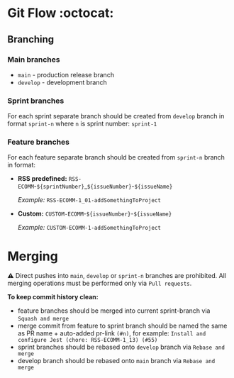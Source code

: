 # Git Flow :octocat:

## Branching

### Main branches

- `main` - production release branch
- `develop` - development branch

### Sprint branches

For each sprint separate branch should be created from `develop` branch in format `sprint-n` where `n` is sprint number: `sprint-1`

### Feature branches

For each feature separate branch should be created from `sprint-n` branch in format:

- **RSS predefined:** `RSS-ECOMM`-`${sprintNumber}`\_`${issueNumber}`-`${issueName}`

  _Example:_ `RSS-ECOMM-1_01-addSomethingToProject`

- **Custom:** `CUSTOM-ECOMM`-`${issueNumber}`-`${issueName}`

  _Example:_ `CUSTOM-ECOMM-1-addSomethingToProject`

# Merging

:warning: Direct pushes into `main`, `develop` or `sprint-n` branches are prohibited. All merging operations must be performed only via `Pull requests`.

**To keep commit history clean:**

- feature branches should be merged into current sprint-branch via `Squash and merge`
- merge commit from feature to sprint branch should be named the same as PR name + auto-added pr-link `(#n)`, for example: `Install and configure Jest (chore: RSS-ECOMM-1_13) (#55)
`
- sprint branches should be rebased onto `develop` branch via `Rebase and merge`
- develop branch should be rebased onto `main` branch via `Rebase and merge`
